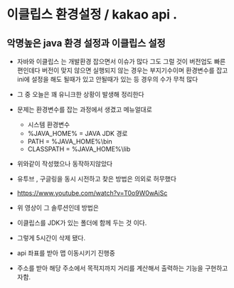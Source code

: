 # 이클립스 환경설정 / kakao api .

## 악명높은 java 환경 설정과 이클립스 설정

- 자바와 이클립스 는 개발환경 잡으면서 이슈가 많다 그도 그럴 것이 버전업도 빠른 편인데다 버전이 맞지 않으면 실행되지 않는 경우는 부지기수이며 환경변수를 잡고 ini에 설정을 해도 될때가 있고 안될때가 있는  등 경우의 수가 무척 많다

- 그 중 오늘은 꽤 유니크한 상황이 발생해 정리한다

- 문제는 환경변수를 잡는 과정에서 생겼고 메뉴얼대로 
    - 시스템 환경변수
    - %JAVA_HOME%  = JAVA JDK 경로
    - PATH = %JAVA_HOME%\bin
    - CLASSPATH =  %JAVA_HOME%\lib 
- 위와같이 작성했으나 동작하지않았다
- 유투브 , 구글링을 동시 시전하고 찾은 방법은 의외로 허무했다
- https://www.youtube.com/watch?v=T0o9W0wAiSc
- 위 영상이 그 솔루션인데 방법은 
- 이클립스를 JDK가 있는 폴더에 함께 두는 것 이다.
- 그렇게 5시간이 삭제 됐다.


- api 좌표를 받아 맵 이동시키기 진행중
- 주소를 받아 해당 주소에서 목적지까지 거리를 계산해서 출력하는 기능을 구현하고자함.

